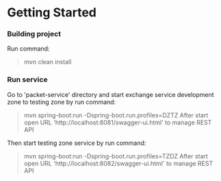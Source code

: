 # Getting Started

### Building project

Run command:
>mvn clean install

### Run service

Go to 'packet-service' directory and start exchange service development zone to testing zone by run command:
>mvn spring-boot:run -Dspring-boot.run.profiles=DZTZ
After start open URL 'http://localhost:8081/swagger-ui.html' to manage REST API


Then start testing zone service by run command:  
>mvn spring-boot:run -Dspring-boot.run.profiles=TZDZ
After start open URL 'http://localhost:8082/swagger-ui.html' to manage REST API


